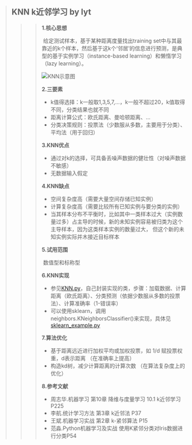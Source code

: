 > ## KNN k近邻学习 by lyt
>
> > > **1.核心思想**
> > >
> > > ​	给定测试样本，基于某种距离度量找出training set中与其最靠近的k个样本，然后基于这k个‘邻居’的信息进行预测，是典型的基于实例学习（instance-based learning）和懒惰学习（lazy learning）。
> > >
> > > ![KNN示意图](D:\1.png)
> > >
> > > **2.三要素**
> > >
> > > - k值得选择：k一般取1,3,5,7,...，k一般不超过20，k值取得不同，分类结果也就不同
> > > - 距离计算公式：欧氏距离、曼哈顿距离、...
> > > - 分类决策规则：投票法（少数服从多数，主要用于分类）、平均法（用于回归）
> > >
> > > **3.KNN优点**
> > >
> > > - 通过对k的选择，可具备丢噪声数据的健壮性（对噪声数据不敏感）
> > > - 无数据输入假定
> > >
> > > **4.KNN缺点**
> > >
> > > - 空间复杂度高（需要大量空间存储已知实例）
> > > - 计算复杂度高（需要比较所有已知实例与要分类的实例）
> > > - 当其样本分布不平衡时，比如其中一类样本过大（实例数量过多）占主导的时候，新的未知实例容易被归类为这个主导样本，因为这类样本实例的数量过大， 但这个新的未知实例实际并木接近目标样本
> > >
> > > **5.试用范围**
> > >
> > > ​	数值型和标称型
> > >
> > > **6.KNN实现**
> > >
> > > - 参见[KNN.py](https://github.com/yetingli/Machine-Learning/blob/master/KNN/KNN.py)，自己封装实现的类，步骤：加载数据、计算距离（欧氏距离）、分类预测（依据少数服从多数的投票法）、计算准确率（1-错误率）
> > > - 可以使用sklearn，调用neighbors.KNeighborsClassifier()来实现，具体见[sklearn_example.py](https://github.com/yetingli/Machine-Learning/blob/master/KNN/sklearn_example.py)
> > >
> > > **7.算法优化**
> > >
> > > - 基于距离远近进行加权平均或加权投票，如 1/d 赋投票权重，d表示距离 （在准确率上提高）
> > > - 构造kd树，减少计算距离的计算次数 （在算法复杂度上的优化）
> > >
> > > **8.参考文献**
> > >
> > > - 周志华.机器学习 第10章 降维与度量学习 10.1 k近邻学习 P225
> > > - 李航.统计学习方法 第3章 k近邻法 P37
> > > - 王斌.机器学习实战 第2章 k-紧邻算法 P15
> > > - 范淼.Python机器学习及实战 使用K紧邻分类对Iris数据进行分类P54
> > >
> > >
> > > 
> > >
> > > 
> > >